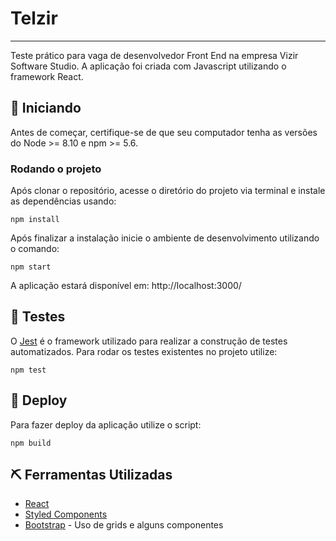 # Telzir

---

Teste prático para vaga de desenvolvedor Front End na empresa Vizir Software Studio. A aplicação foi criada com Javascript utilizando o framework React.

## 🏁 Iniciando
Antes de começar, certifique-se de que seu computador tenha as versões do Node >= 8.10 e npm >= 5.6.

### Rodando o projeto
Após clonar o repositório, acesse o diretório do projeto via terminal e instale as dependências usando:

```
npm install
```

Após finalizar a instalação inicie o ambiente de desenvolvimento utilizando o comando:

```
npm start
```

A aplicação estará disponível em: http://localhost:3000/

## 🔧 Testes
O [Jest](https://jestjs.io/pt-BR/) é o framework utilizado para realizar a construção de testes automatizados. Para rodar os testes existentes no projeto utilize:

```
npm test
```

## 🚀 Deploy
Para fazer deploy da aplicação utilize o script:

```
npm build
```

## ⛏️ Ferramentas Utilizadas
- [React](https://pt-br.reactjs.org/docs/getting-started.html)
- [Styled Components](https://styled-components.com/)
- [Bootstrap](https://react-bootstrap.github.io/) - Uso de grids e alguns componentes